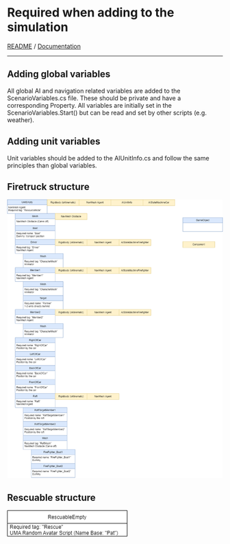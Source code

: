 # Required when adding to the simulation

[README](../../README.md) / [Documentation](../Documentation.md)

---

## Adding global variables

All global AI and navigation related variables are added to the ScenarioVariables.cs file. These should be private and have a corresponding Property. All variables are initially set in the ScenarioVariables.Start() but can be read and set by other scripts (e.g. weather).

## Adding unit variables

Unit variables should be added to the AIUnitInfo.cs and follow the same principles than global variables.

## Firetruck structure

![Unit Setup AI Requirements](../Images/UnitSetupAIRequirements.png)

## Rescuable structure

![Rescuable Setup AI Requirements](../Images/RescuableSetupAIRequirements.png)

